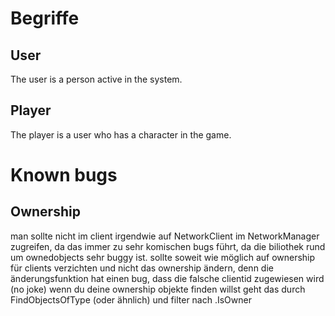 # Begriffe
## User
The user is a person active in the system.
## Player
The player is a user who has a character in the game.
# Known bugs
## Ownership
man sollte nicht im client irgendwie auf NetworkClient im NetworkManager zugreifen, 
da das immer zu sehr komischen bugs führt, da die biliothek rund um ownedobjects 
sehr buggy ist. sollte soweit wie möglich auf ownership für clients verzichten und 
nicht das ownership ändern, denn die änderungsfunktion hat einen bug, dass die falsche 
clientid zugewiesen wird (no joke) wenn du deine ownership objekte finden willst geht
das durch FindObjectsOfType<T> (oder ähnlich) und filter nach .IsOwner

